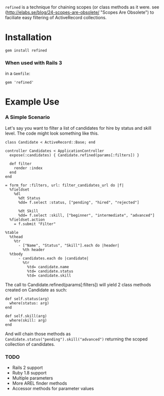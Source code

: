`refined` is a technique for chaining scopes (or class methods as it were. see (http://elabs.se/blog/24-scopes-are-obsolete/ "Scopes Are Obsolete") to faciliate easy filtering of ActiveRecord collections.

Installation
============

    gem install refined

### When used with Rails 3

in a `Gemfile`:

    gem 'refined'

Example Use
===========

### A Simple Scenario

Let's say you want to filter a list of candidates for hire by status and skill level. The code might look something like this.

    class Candidate < ActiveRecord::Base; end

    controller Candidates < ApplicationController
      expose(:candidates) { Candidate.refined(params[:filters]) }

      def filter
        render :index
      end
    end

    = form_for :filters, url: filter_candidates_url do |f|
      %fieldset
        %dl
          %dt Status
          %dd= f.select :status, ["pending", "hired", "rejected"]
      
          %dt Skill
          %dd= f.select :skill, ["beginner", "intermediate", "advanced"]
      %fieldset.action
        = f.submit "Filter"

    %table
      %thead
        %tr
          - ["Name", "Status", "Skill"].each do |header|
            %th header
      %tbody
          - candidates.each do |candidate|
            %tr
              %td= candidate.name
              %td= candidate.status
              %td= candidate.skill

The call to Candidate.refined(params[:filters]) will yield 2 class methods created on Candidate as such:

    def self.status(arg)
      where(status: arg)
    end

    def self.skill(arg)
      where(skill: arg)
    end

And will chain those methods as `Candidate.status("pending").skill("advanced")` returning the scoped collection of candidates.

### TODO

- Rails 2 support
- Ruby 1.8 support
- Multiple parameters
- More AREL finder methods
- Accessor methods for parameter values
